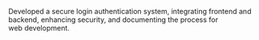 Developed a secure login authentication system, integrating frontend and backend, enhancing security, and documenting the process for web development.
